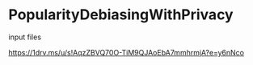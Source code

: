 # PopularityDebiasingWithPrivacy


input files

https://1drv.ms/u/s!AqzZBVQ70O-TiM9QJAoEbA7mmhrmjA?e=y6nNco

